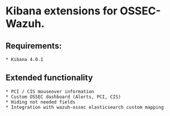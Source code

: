 # Kibana extensions for OSSEC-Wazuh.

## Requirements:
	* Kibana 4.0.1
## Extended functionality
	* PCI / CIS mouseover information
	* Custom OSSEC dashboard (Alerts, PCI, CIS)
	* Hiding not needed fields
	* Integration with wazuh-ossec elasticsearch custom mapping
